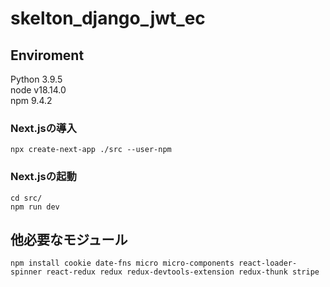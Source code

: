 # skelton_django_jwt_ec
## Enviroment
Python 3.9.5<br />
node v18.14.0<br />
npm 9.4.2<br />

### Next.jsの導入
```
npx create-next-app ./src --user-npm
```

### Next.jsの起動
```
cd src/
npm run dev
```

## 他必要なモジュール
```
npm install cookie date-fns micro micro-components react-loader-spinner react-redux redux redux-devtools-extension redux-thunk stripe
```